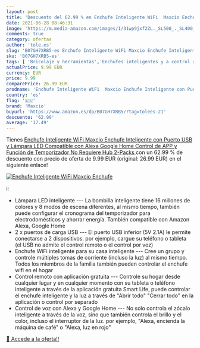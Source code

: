 ```yaml
---
layout: post
title: 'Descuento del 62.99 % en Enchufe Inteligente WiFi  Maxcio Enchufe'
date: 2021-06-28 08:46:31
image: 'https://m.media-amazon.com/images/I/31wp9jxf2ZL._SL500_._SL400_.jpg'
comments: true
category: ofertas
author: 'tole.es'
slug: 'B07GH7XRB5-es Enchufe Inteligente WiFi Maxcio Enchufe Inteligente con...'
sku: 'B07GH7XRB5-es'
tags: [ 'Bricolaje y herramientas','Enchufes inteligentes y a control remoto','Enchufes y accesorios','Instalación eléctrica','alexa','enchufe','google','home','inteligente','maxcio', ]
actualPrice: 9.99 EUR
currency: EUR
price: 9.99
comparePrice: 26.99 EUR
prodname: 'Enchufe Inteligente WiFi  Maxcio Enchufe Inteligente con Puerto USB y Lámpara LED  Compatible con Alexa  Google Home  Control de APP y Función de Temporizador  No Requiere Hub  2-Packs '
country: 'es'
flag: '🇪🇸'
brand: 'Maxcio'
buyurl: 'https://www.amazon.es/dp/B07GH7XRB5/?tag=tolees-21'
descuento: '62.99'
average: '17.49'
---
```


Tienes [Enchufe Inteligente WiFi  Maxcio Enchufe Inteligente con Puerto USB y Lámpara LED  Compatible con Alexa  Google Home  Control de APP y Función de Temporizador  No Requiere Hub  2-Packs ](https://www.amazon.es/dp/B07GH7XRB5/?tag=tolees-21) con un 62.99 % de descuento con precio de oferta de 9.99 EUR (original: 26.99 EUR) en el siguiente enlace!

[![Enchufe Inteligente WiFi  Maxcio Enchufe](https://m.media-amazon.com/images/I/31wp9jxf2ZL._SL500_._SL400_.jpg)](https://www.amazon.es/dp/B07GH7XRB5/?tag=tolees-21)

ℹ️:

- Lámpara LED inteligente --- La bombilla inteligente tiene 16 millones de colores y 8 modos de escena diferentes, al mismo tiempo, también puede configurar el cronograma del temporizador para electrodomésticos y ahorrar energía. También compatible con Amazon Alexa, Google Home
- 2 x puertos de carga USB --- El puerto USB inferior (5V 2.1A) le permite conectarse a 2 dispositivos. por ejemplo, cargue su teléfono o tableta (el USB no admite el control remoto o el control por voz)
- Enchufe WiFi inteligente para su casa inteligente --- Cree un grupo y controle múltiples tomas de corriente (incluso la luz) al mismo tiempo. Todos los miembros de la familia también pueden controlar el enchufe wifi en el hogar
- Control remoto con aplicación gratuita --- Controle su hogar desde cualquier lugar y en cualquier momento con su tableta o teléfono inteligente a través de la aplicación gratuita Smart Life, puede controlar el enchufe inteligente y la luz a través de "Abrir todo" "Cerrar todo" en la aplicación o control por separado
- Control de voz con Alexa y Google Home --- No solo controla el zócalo inteligente a través de la voz, sino que también controla el brillo y el color, incluso el interruptor de la luz. por ejemplo, "Alexa, encienda la máquina de café" o "Alexa, luz en rojo"

[🛒 Accede a la oferta!!](https://www.amazon.es/dp/B07GH7XRB5/?tag=tolees-21)
